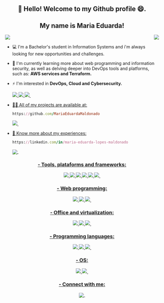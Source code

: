 <h2 align="center">👋 Hello! Welcome to my Github profile 😄. </h2>
<h2 align="center">My name is Maria Eduarda!</h2>

<img src="https://img.shields.io/static/v1?label=Overview&message=MARIAEDUARDAMALDONADO&color=f8efd4&style=for-the-badge&logo=GitHub">

<img align='right' src="https://github-readme-stats-git-masterrstaa-rickstaa.vercel.app/api?username=mariaeduardamaldonado">
<!-- <img align='right' src="https://github-readme-stats.vercel.app/api?username=mariaeduardamaldonado&show_icons=true&theme=radical"> -->

<p>
  
- 💻 I'm a Bachelor's student in Information Systems and i'm always looking for new opportunities and challenges.

- 🌱 I'm currently learning more about web programming and information security, as well as delving deeper into DevOps tools and platforms, such as: **AWS services and Terraform.**

- ⚡ I'm interested in **DevOps, Cloud and Cybersecurity.**
    <p align="left"> <a href="" target="_blank" rel="noreferrer"> <img 
    src="https://img.shields.io/badge/Amazon_AWS-FF9900?style=for-the-badge&logo=amazonaws&logoColor=white"> <img
    src="https://img.shields.io/badge/MySQL-005C84?style=for-the-badge&logo=mysql&logoColor=white"> <img
    src="https://img.shields.io/badge/Wordpress-21759B?style=for-the-badge&logo=wordpress&logoColor=white"> <img

    </p>
 
    
- 👨‍💻 All of my projects are available at: 
    ```ruby
    https://github.com/MariaEduardaMaldonado
    ```
    <p align="left"> <a href="https://github.com/MariaEduardaMaldonado" target="_blank" rel="noreferrer"> <img 
    src="https://img.shields.io/badge/GitHub-100000?style=for-the-badge&logo=github&logoColor=white"> <img
    
- 📄 Know more about my experiences:
    ```ruby
    https://linkedin.com/in/maria-eduarda-lopes-maldonado
    ```
    <p align="left">
    <a href="https://linkedin.com/in/maria-eduarda-lopes-maldonado" target="blank"><img align="center" 
    src="https://img.shields.io/badge/LinkedIn-0077B5?style=for-the-badge&logo=linkedin&logoColor=white"> <img

</p>

<h3 align="center"> - Tools, plataforms and frameworks:</h3>
<p align="center"> <a href="" target="_blank" rel="noreferrer"> <img 
src="https://img.shields.io/badge/Ansible-000000?style=for-the-badge&logo=ansible&logoColor=white"> <img
src="https://img.shields.io/badge/Docker-2CA5E0?style=for-the-badge&logo=docker&logoColor=white"> <img
src="https://img.shields.io/badge/Figma-F24E1E?style=for-the-badge&logo=figma&logoColor=white"> <img
src="https://img.shields.io/badge/Helm-0F1689?style=for-the-badge&logo=Helm&labelColor=0F1689"> <img
src="https://img.shields.io/badge/Jenkins-D24939?style=for-the-badge&logo=Jenkins&logoColor=white"> <img
src="https://img.shields.io/badge/kubernetes-326ce5.svg?&style=for-the-badge&logo=kubernetes&logoColor=white"> <img
  </p>

<h3 align="center"> - Web programming:</h3>
<p align="center"> <a href="" target="_blank" rel="noreferrer"> <img 
  src="https://img.shields.io/badge/HTML5-E34F26?style=for-the-badge&logo=html5&logoColor=white"> <img
  src="https://img.shields.io/badge/CSS3-1572B6?style=for-the-badge&logo=css3&logoColor=white"> <img
  src="https://img.shields.io/badge/JavaScript-323330?style=for-the-badge&logo=javascript&logoColor=F7DF1E"> <img
  </p>
  
 <h3 align="center"> - Office and virtualization:</h3>
  <p align="center"> <a href="" target="_blank" rel="noreferrer"> <img 
   src="https://img.shields.io/badge/Trello-0052CC?style=for-the-badge&logo=trello&logoColor=white"> <img
   src="https://img.shields.io/badge/Vagrant-1868F2?style=for-the-badge&logo=Vagrant&logoColor=white"> <img
   src="https://img.shields.io/badge/VirtualBox-21416b?style=for-the-badge&logo=VirtualBox&logoColor=white"> <img
    </p>

<h3 align="center"> - Programming languages:</h3>
<p align="center"> <a href="" target="_blank" rel="noreferrer"> <img  
src="https://img.shields.io/badge/C-00599C?style=for-the-badge&logo=c&logoColor=whit"> <img
src="https://img.shields.io/badge/Java-ED8B00?style=for-the-badge&logo=java&logoColor=white"> <img
src="https://img.shields.io/badge/JavaScript-323330?style=for-the-badge&logo=javascript&logoColor=F7DF1E"> <img
      </p>                                                                                                        
<!-- src="https://raw.githubusercontent.com/devicons/devicon/master/icons/java/java-original.svg" alt="java" width="40" height="40"/> </a> <a href="https://developer.mozilla.org/en-US/docs/Web/JavaScript" target="_blank" rel="noreferrer"> <img  -->


<h3 align="center"> - OS:</h3>
<p align="center"> <a href="" target="_blank" rel="noreferrer"> <img 
src="https://img.shields.io/badge/Linux-FCC624?style=for-the-badge&logo=linux&logoColor=black"> <img
src="https://img.shields.io/badge/Windows-0078D6?style=for-the-badge&logo=windows&logoColor=white"> <img
</p> 
    
</br>

<h3 align="center"> - Connect with me:</h3>
<p align="center">
<a href="https://linkedin.com/in/maria-eduarda-lopes-maldonado" target="blank"><img align="center" 
src="https://img.shields.io/badge/LinkedIn-0077B5?style=for-the-badge&logo=linkedin&logoColor=white"> <img
</p>

